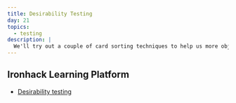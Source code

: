 ```yaml
---
title: Desirability Testing
day: 21
topics:
  - testing
description: |
  We'll try out a couple of card sorting techniques to help us more objectively gauge the desirability and aesthetic appeal of our designs.
---
```


Ironhack Learning Platform
--------------------------

- [Desirability testing](http://learn.ironhack.com/#/learning_unit/7098)
